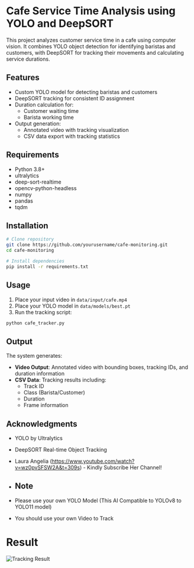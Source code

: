 # Cafe Service Time Analysis using YOLO and DeepSORT

This project analyzes customer service time in a cafe using computer vision. It combines YOLO object detection for identifying baristas and customers, with DeepSORT for tracking their movements and calculating service durations.

## Features

- Custom YOLO model for detecting baristas and customers
- DeepSORT tracking for consistent ID assignment
- Duration calculation for:
  - Customer waiting time
  - Barista working time
- Output generation:
  - Annotated video with tracking visualization
  - CSV data export with tracking statistics

## Requirements

- Python 3.8+
- ultralytics
- deep-sort-realtime
- opencv-python-headless
- numpy
- pandas
- tqdm

## Installation

```bash
# Clone repository
git clone https://github.com/yourusername/cafe-monitoring.git
cd cafe-monitoring

# Install dependencies
pip install -r requirements.txt
```

## Usage

1. Place your input video in `data/input/cafe.mp4`
2. Place your YOLO model in `data/models/best.pt`
3. Run the tracking script:
```bash
python cafe_tracker.py
```

## Output

The system generates:

- **Video Output**: Annotated video with bounding boxes, tracking IDs, and duration information
- **CSV Data**: Tracking results including:
  - Track ID
  - Class (Barista/Customer)
  - Duration
  - Frame information

## Acknowledgments

- YOLO by Ultralytics
- DeepSORT Real-time Object Tracking
- Laura Angelia (https://www.youtube.com/watch?v=wz0pvSFSW2A&t=309s) - Kindly Subscribe Her Channel! 

- ## Note
- Please use your own YOLO Model (This AI Compatible to YOLOv8 to YOLO11 model)
- You should use your own Video to Track

# Result
![Tracking Result](https://i.postimg.cc/GhCjvcB4/vlcsnap-2024-12-21-19h03m34s586.png "Cafe Service Tracking")
